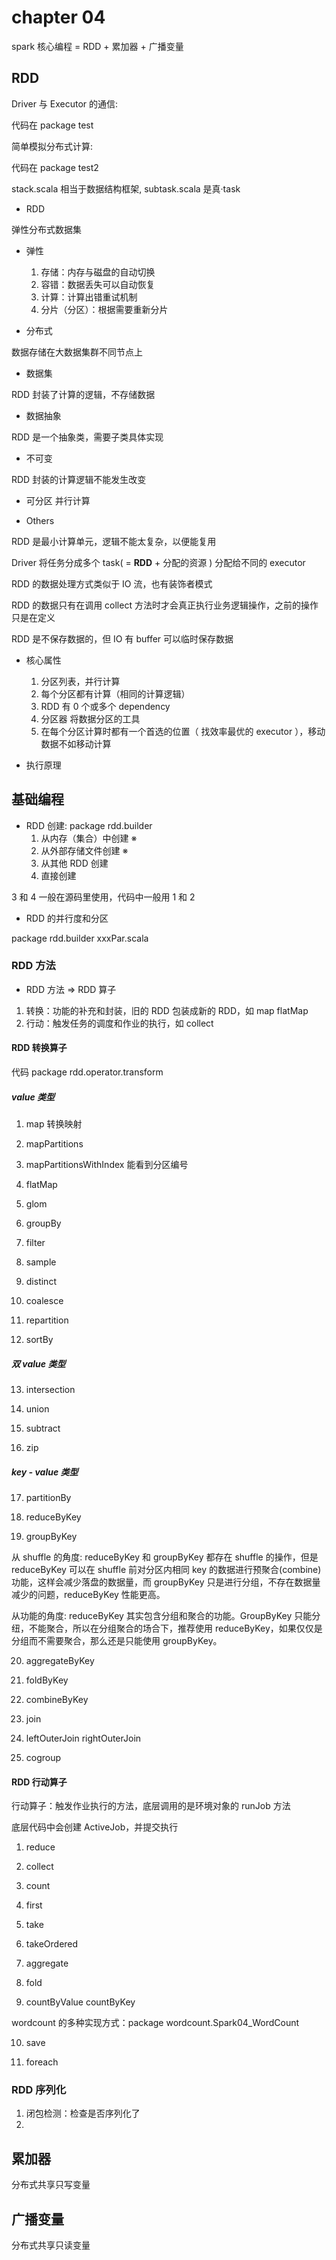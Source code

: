 # chapter 04
spark 核心编程 = RDD + 累加器 + 广播变量

## RDD

Driver 与 Executor 的通信:

代码在 package test

简单模拟分布式计算:

代码在 package test2

stack.scala 相当于数据结构框架, subtask.scala 是真·task

+ RDD

弹性分布式数据集

+ 弹性
    1. 存储：内存与磁盘的自动切换
    2. 容错：数据丢失可以自动恢复
    3. 计算：计算出错重试机制
    4. 分片（分区）：根据需要重新分片
    
+ 分布式

数据存储在大数据集群不同节点上

+ 数据集

RDD 封装了计算的逻辑，不存储数据

+ 数据抽象

RDD 是一个抽象类，需要子类具体实现

+ 不可变

RDD 封装的计算逻辑不能发生改变

+ 可分区 并行计算

+ Others

RDD 是最小计算单元，逻辑不能太复杂，以便能复用

Driver 将任务分成多个 task( = **RDD** + 分配的资源 ) 分配给不同的 executor

RDD 的数据处理方式类似于 IO 流，也有装饰者模式

RDD 的数据只有在调用 collect 方法时才会真正执行业务逻辑操作，之前的操作只是在定义

RDD 是不保存数据的，但 IO 有 buffer 可以临时保存数据

+ 核心属性
    1. 分区列表，并行计算
    2. 每个分区都有计算（相同的计算逻辑）
    3. RDD 有 0 个或多个 dependency
    4. 分区器 将数据分区的工具
    5. 在每个分区计算时都有一个首选的位置（ 找效率最优的 executor ），移动数据不如移动计算
    

+ 执行原理

## 基础编程

+ RDD 创建: package rdd.builder
    1. 从内存（集合）中创建 ※
    2. 从外部存储文件创建 ※
    3. 从其他 RDD 创建
    4. 直接创建
  
3 和 4 一般在源码里使用，代码中一般用 1 和 2
  
+ RDD 的并行度和分区

package rdd.builder xxxPar.scala

### RDD 方法
+ RDD 方法 => RDD 算子

1. 转换：功能的补充和封装，旧的 RDD 包装成新的 RDD，如 map flatMap
2. 行动：触发任务的调度和作业的执行，如 collect
  

#### RDD 转换算子

代码 package rdd.operator.transform

##### value 类型

1. map 转换映射

2. mapPartitions

3. mapPartitionsWithIndex 能看到分区编号

4. flatMap

5. glom

6. groupBy

7. filter

8. sample

9. distinct

10. coalesce

11. repartition

12. sortBy

##### 双 value 类型

13. intersection

14. union

15. subtract

16. zip

##### key - value 类型

17. partitionBy

18. reduceByKey

19. groupByKey

从 shuffle 的角度: reduceByKey 和 groupByKey 都存在 shuffle 的操作，但是 reduceByKey 可以在 shuffle 前对分区内相同 key 的数据进行预聚合(combine)功能，这样会减少落盘的数据量，而 groupByKey 只是进行分组，不存在数据量减少的问题，reduceByKey 性能更高。

从功能的角度: reduceByKey 其实包含分组和聚合的功能。GroupByKey 只能分纽，不能聚合，所以在分组聚合的场合下，推荐使用 reduceByKey，如果仅仅是分组而不需要聚合，那么还是只能使用 groupByKey。

20. aggregateByKey

21. foldByKey

22. combineByKey

23. join

24. leftOuterJoin rightOuterJoin

25. cogroup

#### RDD 行动算子

行动算子：触发作业执行的方法，底层调用的是环境对象的 runJob 方法

底层代码中会创建 ActiveJob，并提交执行

1. reduce

2. collect

3. count

4. first

5. take

6. takeOrdered

7. aggregate

8. fold

9. countByValue countByKey

wordcount 的多种实现方式：package wordcount.Spark04_WordCount

10. save

11. foreach

### RDD 序列化

1. 闭包检测：检查是否序列化了
2. 


## 累加器

分布式共享只写变量

## 广播变量

分布式共享只读变量